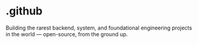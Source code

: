 # .github
Building the rarest backend, system, and foundational engineering projects in the world — open-source, from the ground up. 
